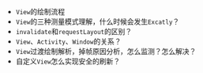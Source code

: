 - `View`的绘制流程
- `View`的三种测量模式理解，什么时候会发生`Excatly`？
- `invalidate`和`requestLayout`的区别？
- `View`、`Activity`、`Window`的关系？
- `View`过渡绘制解析，掉帧原因分析，怎么监测？怎么解决？
- 自定义`View`怎么实现安全的刷新？

